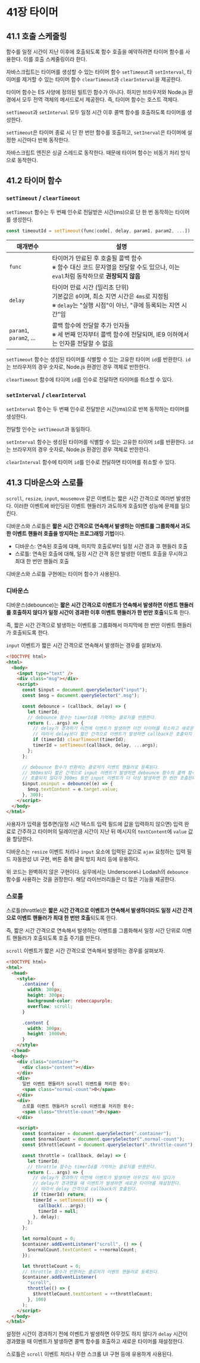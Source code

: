 # 41장 타이머

## 41.1 호출 스케줄링

함수를 일정 시간이 지난 이후에 호출되도록 함수 호출을 예약하려면 타이머 함수를 사용한다. 이를 호출 스케줄링이라 한다.

자바스크립트는 타이머를 생성할 수 있는 타이머 함수 `setTimeout`과 `setInterval`, 타이머를 제거할 수 있는 타이머 함수 `clearTimeout`과 `clearInterval`을 제공한다.

타이머 함수는 ES 사양에 정의된 빌트인 함수가 아니다. 하지만 브라우저와 Node.js 환경에서 모두 전역 객체의 메서드로서 제공한다. 즉, 타이머 함수는 호스트 객체다.

`setTimeout`과 `setInterval` 모두 일정 시간 이후 콜백 함수를 호출하도록 타이머를 생성한다.

`setTimeout`은 타이머 종료 시 단 한 번만 함수를 호출하고, `setInerval`은 타이머에 설정한 시간마다 반복 동작한다.

자바스크립트 엔진은 싱글 스레드로 동작한다. 때문에 타이머 함수는 비동기 처리 방식으로 동작한다.

## 41.2 타이머 함수

### `setTimeout` / `clearTimeout`

`setTimeout` 함수는 두 번째 인수로 전달받은 시간(ms)으로 단 한 번 동작하는 타이머를 생성한다.

```js
const timeoutId = setTimeout(func|code[, delay, param1, param2, ...])
```

| 매개변수                | 설명                                                                                                                                               |
| ----------------------- | -------------------------------------------------------------------------------------------------------------------------------------------------- |
| `func`                  | 타이머가 만료된 후 호출될 콜백 함수<br>※ 함수 대신 코드 문자열을 전달할 수도 있으나, 이는 `eval`처럼 동작하므로 **권장되지 않음**                  |
| `delay`                 | 타이머 만료 시간 (밀리초 단위)<br>기본값은 `0`이며, 최소 지연 시간은 `4ms`로 지정됨<br>※ `delay`는 "실행 시점"이 아닌, "큐에 등록되는 지연 시간"임 |
| `param1`, `param2`, ... | 콜백 함수에 전달할 추가 인자들<br>※ 세 번째 인자부터 콜백 함수에 전달되며, IE9 이하에서는 인자를 전달할 수 없음                                    |

`setTimeout` 함수는 생성된 타이머를 식별할 수 있는 고유한 타이머 `id`를 반환한다. `id`는 브라우저의 경우 숫자로, Node.js 환경인 경우 객체로 반한한다.

`clearTimeout` 함수에 타이머 `id`를 인수로 전달하면 타이머를 취소할 수 있다.

### `setInterval` / `clearInterval`

`setInterval` 함수는 두 번째 인수로 전달받은 시간(ms)으로 반복 동작하는 타이머를 생성한다.

전달할 인수는 `setTimeout`과 동일하다.

`setInterval` 함수는 생성된 타이머를 식별할 수 있는 고유한 타이머 `id`를 반환한다. `id`는 브라우저의 경우 숫자로, Node.js 환경인 경우 객체로 반한한다.

`clearInterval` 함수에 타이머 `id`를 인수로 전달하면 타이머를 취소할 수 있다.

## 41.3 디바운스와 스로틀

`scroll`, `resize`, `input`, `mousemove` 같은 이벤트는 짧은 시간 간격으로 여러번 발생한다. 이러한 이벤트에 바인딩된 이벤트 핸들러가 과도하게 호출되면 성능에 문제를 일으킨다.

디바운스와 스로틀은 **짧은 시간 간격으로 연속해서 발생하는 이벤트를 그룹화해서 과도한 이벤트 핸들러 호출을 방지하는 프로그래밍 기법**이다.

- 디바운스: 연속된 호출에 대해, 마지막 호출로부터 일정 시간 경과 후 핸들러 호출
- 스로틀: 연속된 호출에 대해, 일정 시간 간격 동안 발생한 이벤트 호출을 무시하고 최대 한 번만 핸들러 호출

디바운스와 스로틀 구현에는 타이머 함수가 사용된다.

### 디바운스

디바운스(debounce)는 **짧은 시간 간격으로 이벤트가 연속해서 발생하면 이벤트 핸들러를 호출하지 않다가 일정 시간이 경과한 이후 이벤트 핸들러가 한 번만 호출**되도록 한다.

즉, 짧은 시간 간격으로 발생하는 이벤트를 그룹화해서 마지막에 한 번만 이벤트 핸들러가 호출되도록 한다.

`input` 이벤트가 짧은 시간 간격으로 연속해서 발생하는 경우를 살펴보자.

```html
<!DOCTYPE html>
<html>
  <body>
    <input type="text" />
    <div class="msg"></div>
    <script>
      const $input = document.querySelector("input");
      const $msg = document.querySelector(".msg");

      const debounce = (callback, delay) => {
        let timerId;
        // debounce 함수는 timerId를 기억하는 클로저를 반환한다.
        return (...args) => {
          // delay가 경과하기 이전에 이벤트가 발생하면 이전 타이머를 취소하고 새로운 타이머를 재설정한다.
          // 따라서 delay보다 짧은 간격으로 이벤트가 발생하면 callback은 호출되지 않는다.
          if (timerId) clearTimeout(timerId);
          timerId = setTimeout(callback, delay, ...args);
        };
      };

      // debounce 함수가 반환하는 클로저가 이벤트 핸들러로 등록된다.
      // 300ms보다 짧은 간격으로 input 이벤트가 발생하면 debounce 함수의 콜백 함수는
      // 호출되지 않다가 300ms 동안 input 이벤트가 더 이상 발생하면 한 번만 호출된다.
      $input.oninput = debounce((e) => {
        $msg.textContent = e.target.value;
      }, 300);
    </script>
  </body>
</html>
```

사용자가 입력을 멈추면(일정 시간 텍스트 입력 필드에 값을 입력하지 않으면) 입력 완료로 간주하고 타이머의 딜레이만큼 시간이 지난 뒤 메시지의 `textContent`에 `value` 값을 할당한다.

디바운스는 `resize` 이벤트 처리나 `input` 요소에 입력된 값으로 `ajax` 요청하는 입력 필드 자동완성 UI 구현, 버튼 중복 클릭 방지 처리 등에 유용하다.

위 코드는 완벽하지 않은 구현이다. 실무에서는 Underscore나 Lodash의 `debounce` 함수를 사용하는 것을 권장한다. 해당 라이브러리들은 더 많은 기능을 제공한다.

### 스로틀

스로틀(throttle)은 **짧은 시간 간격으로 이벤트가 연속해서 발생하더라도 일정 시간 간격으로 이벤트 핸들러가 최대 한 번만 호출**되도록 한다.

즉, 짧은 시간 간격으로 연속해서 발생하는 이벤트를 그룹화해서 일정 시간 단위로 이벤트 핸들러가 호출되도록 호출 주기를 만든다.

`scroll` 이벤트가 짧은 시간 간격으로 연속해서 발생하는 경우를 살펴보자.

```html
<!DOCTYPE html>
<html>
  <head>
    <style>
      .container {
        width: 300px;
        height: 300px;
        background-color: rebeccapurple;
        overflow: scroll;
      }

      .content {
        width: 300px;
        height: 1000vh;
      }
    </style>
  </head>
  <body>
    <div class="container">
      <div class="content"></div>
    </div>
    <div>
      일반 이벤트 핸들러가 scroll 이벤트를 처리한 횟수:
      <span class="normal-count">0</span>
    </div>
    <div>
      스로틀 이벤트 핸들러가 scroll 이벤트를 처리한 횟수:
      <span class="throttle-count">0</span>
    </div>

    <script>
      const $container = document.querySelector(".container");
      const $normalCount = document.querySelector(".normal-count");
      const $throttleCount = document.querySelector(".throttle-count");

      const throttle = (callback, delay) => {
        let timerId;
        // throttle 함수는 timerId를 기억하는 클로저를 반환한다.
        return (...args) => {
          // delay가 경과하기 이전에 이벤트가 발생하면 아무것도 하지 않다가
          // delay가 경과했을 때 이벤트가 발생하면 새로운 타이머를 재설정한다.
          // 따라서 delay 간격으로 callback이 호출된다.
          if (timerId) return;
          timerId = setTimeout(() => {
            callback(...args);
            timerId = null;
          }, delay);
        };
      };

      let normalCount = 0;
      $container.addEventListener("scroll", () => {
        $normalCount.textContent = ++normalCount;
      });

      let throttleCount = 0;
      // throttle 함수가 반환하는 클로저가 이벤트 핸들러로 등록된다.
      $container.addEventListener(
        "scroll",
        throttle(() => {
          $throttleCount.textContent = ++throttleCount;
        }, 100)
      );
    </script>
  </body>
</html>
```

설정한 시간이 경과하기 전에 이벤트가 발생하면 아무것도 하지 않다가 `delay` 시간이 경과했을 때 이벤트가 발생하면 콜백 함수를 호출하고 새로운 타이머를 재설정한다.

스로틀은 `scroll` 이벤트 처리나 무한 스크롤 UI 구현 등에 유용하게 사용된다.

